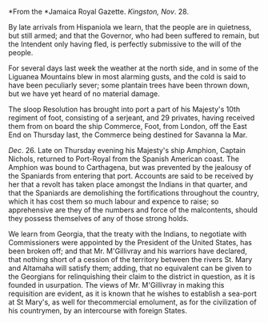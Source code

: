 *From the *Jamaica Royal Gazette. *Kingston, Nov*. 28.By late arrivals from Hispaniola we learn, that the people are in quietness, but still armed; and that the Governor, who had been suffered to remain, but the Intendent only having fled, is perfectly submissive to the will of the people.For several days last week the weather at the north side, and in some of the Liguanea Mountains blew in most alarming gusts, and the cold is said to have been peculiarly sever; some plantain trees have been thrown down, but we have yet heard of no material damage.The sloop Resolution has brought into port a part of his Majesty's 10th regiment of foot, consisting of a serjeant, and 29 privates, having received them from on board the ship Commerce, Foot, from London, off the East End on Thursday last, the Commerce being destined for Savanna la Mar.*Dec*. 26. Late on Thursday evening his Majesty's ship Amphion, Captain Nichols, returned to Port-Royal from the Spanish American coast. The Amphion was bound to Carthagena, but was prevented by the jealousy of the Spaniards from entering that port. Accounts are said to be received by her that a revolt has taken place amongst the Indians in that quarter, and that the Spaniards are demolishing the fortifications throughout the country, which it has cost them so much labour and expence to raise; so apprehensive are they of the numbers and force of the malcontents, should they possess themselves of any of those strong holds.We learn from Georgia, that the treaty with the Indians, to negotiate with Commissioners were appointed by the President of the United States, has been broken off; and that Mr. M'Gillivray and his warriors have declared, that nothing short of a cession of the territory between the rivers St. Mary and Altamaha will satisfy them; adding, that no equivalent can be given to the Georgians for relinquishing their claim to the district in question, as it is founded in usurpation. The views of Mr. M'Gillivray in making this requisition are evident, as it is known that he wishes to establish a sea-port at St Mary's, as well for thecommercial emolument, as for the civilization of his countrymen, by an intercourse with foreign States.